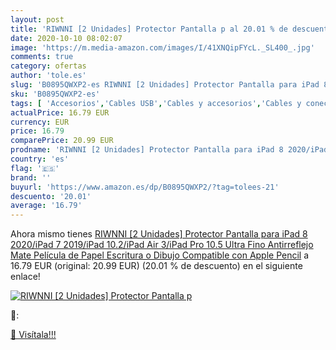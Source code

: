 ```yaml
---
layout: post
title: 'RIWNNI [2 Unidades] Protector Pantalla p al 20.01 % de descuento'
date: 2020-10-10 08:02:07
image: 'https://m.media-amazon.com/images/I/41XNQipFYcL._SL400_.jpg'
comments: true
category: ofertas
author: 'tole.es'
slug: 'B0895QWXP2-es RIWNNI [2 Unidades] Protector Pantalla para iPad 8...'
sku: 'B0895QWXP2-es'
tags: [ 'Accesorios','Cables USB','Cables y accesorios','Cables y conectores','Informática','apple','ipad', ]
actualPrice: 16.79 EUR
currency: EUR
price: 16.79
comparePrice: 20.99 EUR
prodname: 'RIWNNI [2 Unidades] Protector Pantalla para iPad 8 2020/iPad 7 2019/iPad 10.2/iPad Air 3/iPad Pro 10.5  Ultra Fino Antirreflejo Mate Película de Papel  Escritura o Dibujo  Compatible con Apple Pencil'
country: 'es'
flag: '🇪🇸'
brand: ''
buyurl: 'https://www.amazon.es/dp/B0895QWXP2/?tag=tolees-21'
descuento: '20.01'
average: '16.79'
---
```


Ahora mismo tienes [RIWNNI [2 Unidades] Protector Pantalla para iPad 8 2020/iPad 7 2019/iPad 10.2/iPad Air 3/iPad Pro 10.5  Ultra Fino Antirreflejo Mate Película de Papel  Escritura o Dibujo  Compatible con Apple Pencil](https://www.amazon.es/dp/B0895QWXP2/?tag=tolees-21) a 16.79 EUR (original: 20.99 EUR) (20.01 %  de descuento) en el siguiente enlace!

[![RIWNNI [2 Unidades] Protector Pantalla p](https://m.media-amazon.com/images/I/41XNQipFYcL._SL400_.jpg)](https://www.amazon.es/dp/B0895QWXP2/?tag=tolees-21)

🔎:


[🛒 Visítala!!!](https://www.amazon.es/dp/B0895QWXP2/?tag=tolees-21)
